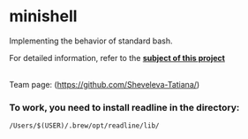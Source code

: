 # minishell
Implementing the behavior of standard bash. 

For detailed information, refer to the **[subject of this project](https://github.com/ilnrzakirov/minishell/blob/main/en.subject.pdf)**

<br> Team page: (https://github.com/Sheveleva-Tatiana/) </br>

 ### To work, you need to install readline in the directory:
 
 ```
/Users/$(USER)/.brew/opt/readline/lib/
```
 
